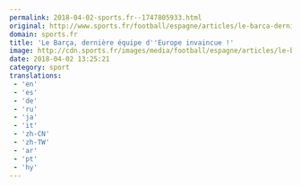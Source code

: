 ```yaml
---
permalink: 2018-04-02-sports.fr--1747805933.html
original: http://www.sports.fr/football/espagne/articles/le-barca-derniere-equipe-d-europe-invaincue-2127707
domain: sports.fr
title: 'Le Barça, dernière équipe d''Europe invaincue !'
image: http://cdn.sports.fr/images/media/football/espagne/articles/le-barca-brise-la-malediction-chez-la-real-sociedad/suarez-messi/23901695-1-fre-FR/Suarez-Messi.jpg
date: 2018-04-02 13:25:21
category: sport
translations: 
 - 'en'
 - 'es'
 - 'de'
 - 'ru'
 - 'ja'
 - 'it'
 - 'zh-CN'
 - 'zh-TW'
 - 'ar'
 - 'pt'
 - 'hy'
---
```


